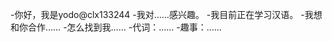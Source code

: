 -你好，我是yodo@clx133244
-我对……感兴趣。
-我目前正在学习汉语。
-我想和你合作……
-怎么找到我……
-代词：……
-趣事：……

<!---
clx133244/clx133244是一个特殊的存储库，因为它的'README. Mdbiom（这个文件）出现在您的GitHub配置文件中。
您可以单击预览链接查看更改。
--->
